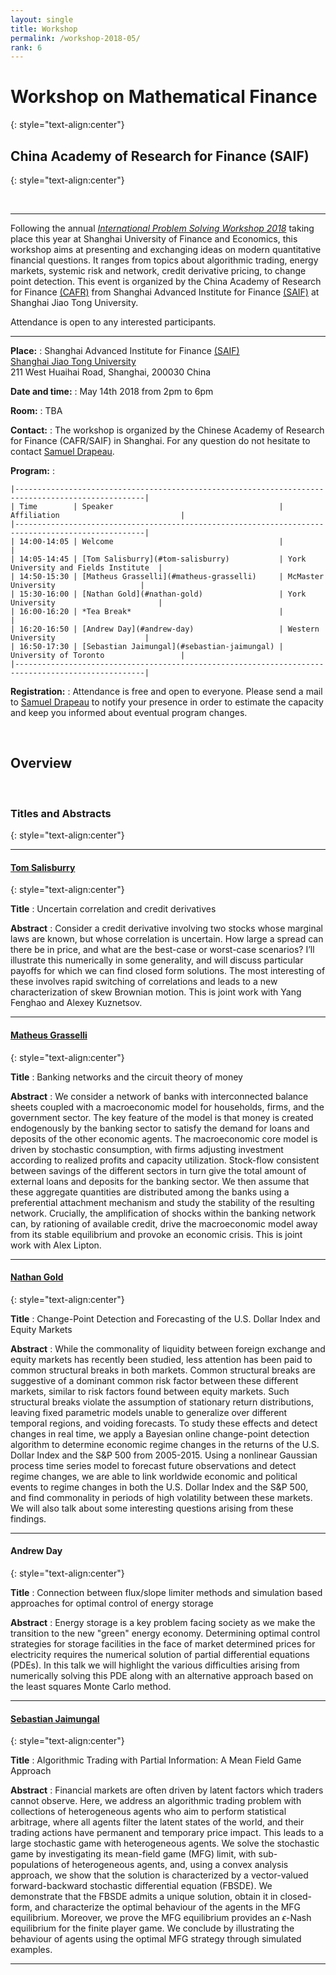 ```yaml
---
layout: single
title: Workshop
permalink: /workshop-2018-05/
rank: 6
---
```

<style>
.flex-container {
  padding: 0;
  margin: 0;
  list-style: none;
  
  display: -webkit-box;
  display: -moz-box;
  display: -ms-flexbox;
  display: -webkit-flex;
  display: flex;
  
  -webkit-flex-flow: row wrap;
  justify-content: space-around;
  align-items: center;
}
.flex-item {
  padding: 0px;
  width: 20%;
  margin-top: 0px;
  
  text-align: center;
}
</style>




# Workshop on Mathematical Finance
{: style="text-align:center"}

## China Academy of Research for Finance (SAIF)
{: style="text-align:center"}

<br>
  
-----

Following the annual [*International Problem Solving Workshop 2018*](http://math.shufe.edu.cn/52/2b/c4144a86571/page.htm) taking place this year at Shanghai University of Finance and Economics, this workshop aims at presenting and exchanging ideas on modern quantitative financial questions.
It ranges from topics about algorithmic trading, energy markets, systemic risk and network, credit derivative pricing, to change point detection.
This event is organized by the China Academy of Research for Finance [(CAFR)](http://en.cafr.cn/About/Index.aspx) from Shanghai Advanced Institute for Finance [(SAIF)](http://en.saif.sjtu.edu.cn/) at Shanghai Jiao Tong University.

Attendance is open to any interested participants.






-----

**Place:** 
:   Shanghai Advanced Institute for Finance [(SAIF)](http://http://saif.sjtu.edu.cn/en)    
    [Shanghai Jiao Tong University](http://www.sjtu.edu.cn/)  
    211 West Huaihai Road, Shanghai, 200030 China

**Date and time:**
:   May 14th 2018 from 2pm to 6pm

**Room:**
:   TBA

**Contact:**
:   The workshop is organized by the Chinese Academy of Research for Finance (CAFR/SAIF) in Shanghai. For any question do not hesitate to contact [Samuel Drapeau](mailto:sdrapeau@saif.sjtu.edu.cn).

**Program:**
:      

    |---------------------------------------------------------------------------------------------------|
    | Time        | Speaker                                     | Affiliation                           |
    |---------------------------------------------------------------------------------------------------|
    | 14:00-14:05 | Welcome                                     |                                       |
    | 14:05-14:45 | [Tom Salisburry](#tom-salisburry)           | York University and Fields Institute  |
    | 14:50-15:30 | [Matheus Grasselli](#matheus-grasselli)     | McMaster University                   |
    | 15:30-16:00 | [Nathan Gold](#nathan-gold)                 | York University                       |
    | 16:00-16:20 | *Tea Break*                                 |                                       |
    | 16:20-16:50 | [Andrew Day](#andrew-day)                   | Western University                    |
    | 16:50-17:30 | [Sebastian Jaimungal](#sebastian-jaimungal) | University of Toronto                 |
    |---------------------------------------------------------------------------------------------------|


**Registration:**
:   Attendance is free and open to everyone. Please send a mail to [Samuel Drapeau](mailto:sdrapeau@saif.sjtu.edu.cn) to notify your presence in order to estimate the capacity and keep you informed about eventual program changes.

<br>

## Overview



<br>

### Titles and Abstracts
{: style="text-align:center"}

-----

#### [Tom Salisburry](http://www.math.yorku.ca/~salt/)
{: style="text-align:center"}

**Title**
:    Uncertain correlation and credit derivatives

**Abstract**
:    Consider a credit derivative involving two stocks whose marginal laws are known, but whose correlation is uncertain. How large a spread can there be in price, and what are the best-case or worst-case scenarios? I’ll illustrate this numerically in some generality, and will discuss particular payoffs for which we can find closed form solutions. The most interesting of these involves rapid switching of correlations and leads to a new characterization of skew Brownian motion. This is joint work with Yang Fenghao and Alexey Kuznetsov. 


-----

#### [Matheus Grasselli](https://ms.mcmaster.ca/~grasselli/)
{: style="text-align:center"}

**Title**
:    Banking networks and the circuit theory of money 

**Abstract**
:    We consider a network of banks with interconnected balance sheets coupled with a macroeconomic model for households, firms, and the government sector. The key feature of the model is that money is created endogenously by the banking sector to satisfy the demand for loans and deposits of the other economic agents. The macroeconomic core model is driven by stochastic consumption, with firms adjusting investment according to realized profits and capacity utilization. Stock-flow consistent between savings of the different sectors in turn give the total amount of external loans and deposits for the banking sector. We then assume that these aggregate quantities are distributed among the banks using a preferential attachment mechanism and study the stability of the resulting network. Crucially, the amplification of shocks within the banking network can, by rationing of available credit, drive the macroeconomic model away from its stable equilibrium and provoke an economic crisis. This is joint work with Alex Lipton.  

-----

#### [Nathan Gold](http://nathangold.org/)
{: style="text-align:center"}

**Title**
:   Change-Point Detection and Forecasting of the U.S. Dollar Index and Equity Markets  

**Abstract**
:   While the commonality of liquidity between foreign exchange and equity markets has recently been studied, less attention has been paid to common structural breaks in both markets. Common structural breaks are suggestive of a dominant common risk factor between these different markets, similar to risk factors found between equity markets. Such structural breaks violate the assumption of stationary return distributions, leaving fixed parametric models unable to generalize over different temporal regions, and voiding forecasts. To study these effects and detect changes in real time, we apply a Bayesian online change-point detection algorithm to determine economic regime changes in the returns of the U.S. Dollar Index and the S\&P 500 from 2005-2015. Using a nonlinear Gaussian process time series model to forecast future observations and detect regime changes, we are able to link worldwide economic and political events to regime changes in both the U.S. Dollar Index and the S\&P 500, and find commonality in periods of high volatility between these markets. We will also talk about some interesting questions arising from these findings. 

-----

#### Andrew Day
{: style="text-align:center"}

**Title**
:   Connection between flux/slope limiter methods and simulation based approaches for optimal control of energy storage  

**Abstract**
:    Energy storage is a key problem facing society as we make the transition to the new "green" energy economy. Determining optimal control strategies for storage facilities in the face of market determined prices for electricity requires the numerical solution of partial differential equations (PDEs). In this talk we will highlight the various difficulties arising from numerically solving this PDE along with an alternative approach based on the least squares Monte Carlo method.

-----

#### [Sebastian Jaimungal](http://sebastian.statistics.utoronto.ca/)
{: style="text-align:center"}

**Title**
:    Algorithmic Trading with Partial Information:  A Mean Field Game Approach

**Abstract**
:    Financial markets are often driven by latent factors which traders cannot observe. Here, we address an algorithmic trading problem with collections of heterogeneous agents who aim to perform statistical arbitrage, where all agents filter the latent states of the world, and their trading actions have permanent and temporary price impact. This leads to a large stochastic game with heterogeneous agents. We solve the stochastic game by investigating its mean-field game (MFG) limit, with sub-populations of heterogeneous agents, and, using a convex analysis approach, we show that the solution is characterized by a vector-valued forward-backward stochastic differential equation (FBSDE). We demonstrate that the FBSDE admits a unique solution, obtain it in closed-form, and characterize the optimal behaviour of the agents in the MFG equilibrium. Moreover, we prove the MFG equilibrium provides an $\epsilon$-Nash equilibrium for the finite player game. We conclude by illustrating the behaviour of agents using the optimal MFG strategy through simulated examples.


-----


